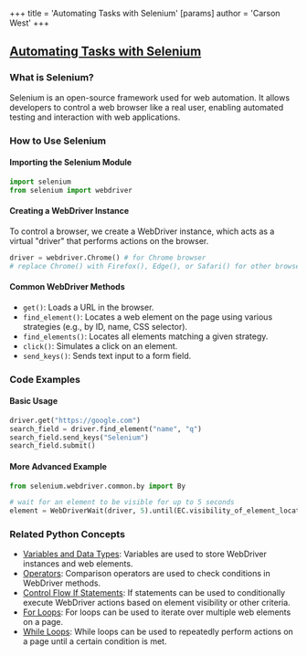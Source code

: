 +++
 title = 'Automating Tasks with Selenium'
[params]
	author = 'Carson West'
+++
## [Automating Tasks with Selenium](./../automating-tasks-with-selenium/)

### What is Selenium?
Selenium is an open-source framework used for web automation. It allows developers to control a web browser like a real user, enabling automated testing and interaction with web applications.

### How to Use Selenium
#### Importing the Selenium Module
```python
import selenium
from selenium import webdriver
```

#### Creating a WebDriver Instance
To control a browser, we create a WebDriver instance, which acts as a virtual "driver" that performs actions on the browser.
```python
driver = webdriver.Chrome() # for Chrome browser
# replace Chrome() with Firefox(), Edge(), or Safari() for other browsers
```

#### Common WebDriver Methods
- `get()`: Loads a URL in the browser.
- `find_element()`: Locates a web element on the page using various strategies (e.g., by ID, name, CSS selector).
- `find_elements()`: Locates all elements matching a given strategy.
- `click()`: Simulates a click on an element.
- `send_keys()`: Sends text input to a form field.

### Code Examples
#### Basic Usage
```python
driver.get("https://google.com")
search_field = driver.find_element("name", "q")
search_field.send_keys("Selenium")
search_field.submit()
```

#### More Advanced Example
```python
from selenium.webdriver.common.by import By

# wait for an element to be visible for up to 5 seconds
element = WebDriverWait(driver, 5).until(EC.visibility_of_element_located((By.ID, "example_id")))
```

### Related Python Concepts
- [Variables and Data Types](./../variables-and-data-types/): Variables are used to store WebDriver instances and web elements.
- [Operators](./../operators/): Comparison operators are used to check conditions in WebDriver methods.
- [Control Flow If Statements](./../control-flow-if-statements/): If statements can be used to conditionally execute WebDriver actions based on element visibility or other criteria.
- [For Loops](./../for-loops/): For loops can be used to iterate over multiple web elements on a page.
- [While Loops](./../while-loops/): While loops can be used to repeatedly perform actions on a page until a certain condition is met.